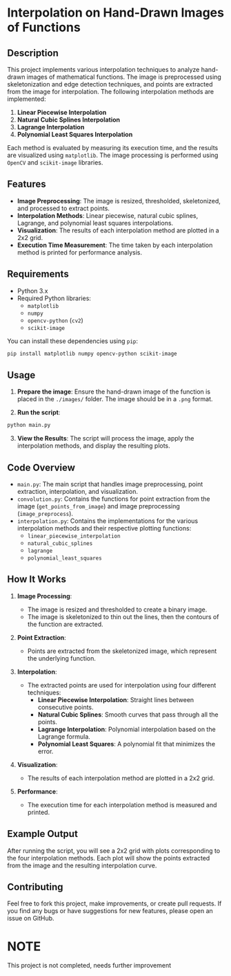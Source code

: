 # Interpolation on Hand-Drawn Images of Functions

## Description

This project implements various interpolation techniques to analyze hand-drawn images of mathematical functions. The image is preprocessed using skeletonization and edge detection techniques, and points are extracted from the image for interpolation. The following interpolation methods are implemented:

1. **Linear Piecewise Interpolation**
2. **Natural Cubic Splines Interpolation**
3. **Lagrange Interpolation**
4. **Polynomial Least Squares Interpolation**

Each method is evaluated by measuring its execution time, and the results are visualized using `matplotlib`. The image processing is performed using `OpenCV` and `scikit-image` libraries.

## Features

- **Image Preprocessing**: The image is resized, thresholded, skeletonized, and processed to extract points.
- **Interpolation Methods**: Linear piecewise, natural cubic splines, Lagrange, and polynomial least squares interpolations.
- **Visualization**: The results of each interpolation method are plotted in a 2x2 grid.
- **Execution Time Measurement**: The time taken by each interpolation method is printed for performance analysis.

## Requirements

- Python 3.x
- Required Python libraries:
  - `matplotlib`
  - `numpy`
  - `opencv-python` (`cv2`)
  - `scikit-image`

You can install these dependencies using `pip`:

```bash
pip install matplotlib numpy opencv-python scikit-image
```

## Usage

1. **Prepare the image**: Ensure the hand-drawn image of the function is placed in the `./images/` folder. The image should be in a `.png` format.

2. **Run the script**:

```bash
python main.py
```

3. **View the Results**: The script will process the image, apply the interpolation methods, and display the resulting plots.

## Code Overview

- `main.py`: The main script that handles image preprocessing, point extraction, interpolation, and visualization.
- `convolution.py`: Contains the functions for point extraction from the image (`get_points_from_image`) and image preprocessing (`image_preprocess`).
- `interpolation.py`: Contains the implementations for the various interpolation methods and their respective plotting functions:
  - `linear_piecewise_interpolation`
  - `natural_cubic_splines`
  - `lagrange`
  - `polynomial_least_squares`

## How It Works

1. **Image Processing**:
   - The image is resized and thresholded to create a binary image.
   - The image is skeletonized to thin out the lines, then the contours of the function are extracted.
   
2. **Point Extraction**:
   - Points are extracted from the skeletonized image, which represent the underlying function.

3. **Interpolation**:
   - The extracted points are used for interpolation using four different techniques:
     - **Linear Piecewise Interpolation**: Straight lines between consecutive points.
     - **Natural Cubic Splines**: Smooth curves that pass through all the points.
     - **Lagrange Interpolation**: Polynomial interpolation based on the Lagrange formula.
     - **Polynomial Least Squares**: A polynomial fit that minimizes the error.

4. **Visualization**:
   - The results of each interpolation method are plotted in a 2x2 grid.

5. **Performance**:
   - The execution time for each interpolation method is measured and printed.

## Example Output

After running the script, you will see a 2x2 grid with plots corresponding to the four interpolation methods. Each plot will show the points extracted from the image and the resulting interpolation curve.

## Contributing

Feel free to fork this project, make improvements, or create pull requests. If you find any bugs or have suggestions for new features, please open an issue on GitHub.


# NOTE
This project is not completed, needs further improvement
